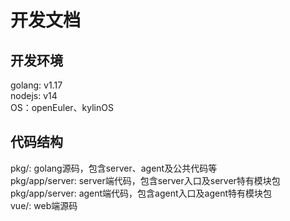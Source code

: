 # 开发文档

## 开发环境
golang: v1.17  
nodejs: v14  
OS：openEuler、kylinOS

## 代码结构

pkg/: golang源码，包含server、agent及公共代码等  
pkg/app/server: server端代码，包含server入口及server特有模块包  
pkg/app/server: agent端代码，包含agent入口及agent特有模块包  
vue/: web端源码
